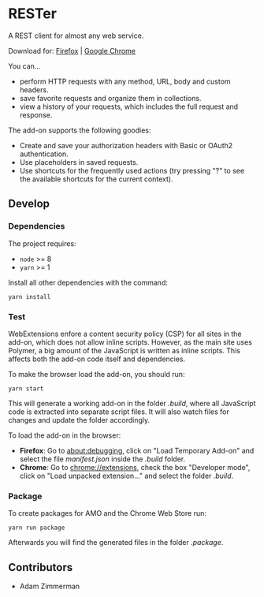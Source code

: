 # RESTer

A REST client for almost any web service.

Download for: [Firefox](https://addons.mozilla.org/firefox/addon/rester) | [Google Chrome](https://chrome.google.com/webstore/detail/rester/eejfoncpjfgmeleakejdcanedmefagga)

You can...

*   perform HTTP requests with any method, URL, body and custom headers.
*   save favorite requests and organize them in collections.
*   view a history of your requests, which includes the full request and response.

The add-on supports the following goodies:

*   Create and save your authorization headers with Basic or OAuth2 authentication.
*   Use placeholders in saved requests.
*   Use shortcuts for the frequently used actions (try pressing "?" to see the available shortcuts for the current context).

## Develop

### Dependencies

The project requires:

*   `node` >= 8
*   `yarn` >= 1

Install all other dependencies with the command:

    yarn install

### Test

WebExtensions enfore a content security policy (CSP) for all sites in the add-on, which does not allow inline scripts. However, as the main site uses Polymer, a big amount of the JavaScript is written as inline scripts. This affects both the add-on code itself and dependencies.

To make the browser load the add-on, you should run:

    yarn start

This will generate a working add-on in the folder *.build*, where all JavaScript code is extracted into separate script files. It will also watch files for changes and update the folder accordingly.

To load the add-on in the browser:

*   **Firefox**: Go to [about:debugging](about:debugging), click on "Load Temporary Add-on" and select the file *manifest.json* inside the *.build* folder.
*   **Chrome**: Go to [chrome://extensions](chrome://extensions), check the box "Developer mode", click on "Load unpacked extension..." and select the folder *.build*.

### Package

To create packages for AMO and the Chrome Web Store run:

    yarn run package

Afterwards you will find the generated files in the folder *.package*.

## Contributors

*   Adam Zimmerman
